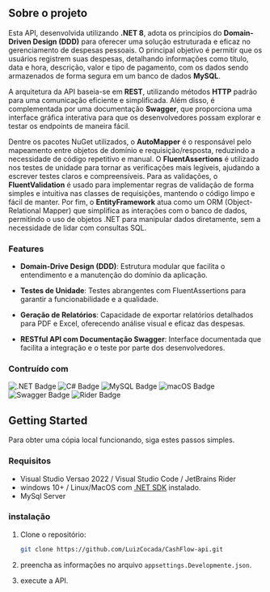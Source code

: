 ## Sobre o projeto

Esta API, desenvolvida utilizando **.NET 8**, adota os princípios do **Domain-Driven Design (DDD)** para oferecer uma solução estruturada e eficaz no gerenciamento de despesas pessoais. O principal objetivo é permitir que os usuários registrem suas despesas, detalhando informações como título, data e hora, descrição, valor e tipo de pagamento, com os dados sendo armazenados de forma segura em um banco de dados **MySQL**.

A arquitetura da API baseia-se em **REST**, utilizando métodos **HTTP** padrão para uma comunicação eficiente e simplificada. Além disso, é complementada por uma documentação **Swagger**, que proporciona uma interface gráfica interativa para que os desenvolvedores possam explorar e testar os endpoints de maneira fácil.

Dentre os pacotes NuGet utilizados, o **AutoMapper** é o responsável pelo mapeamento entre objetos de domínio e requisição/resposta, reduzindo a necessidade de código repetitivo e manual. O **FluentAssertions** é utilizado nos testes de unidade para tornar as verificações mais legíveis, ajudando a escrever testes claros e compreensíveis. Para as validações, o **FluentValidation** é usado para implementar regras de validação de forma simples e intuitiva nas classes de requisições, mantendo o código limpo e fácil de manter. Por fim, o **EntityFramework** atua como um ORM (Object-Relational Mapper) que simplifica as interações com o banco de dados, permitindo o uso de objetos .NET para manipular dados diretamente, sem a necessidade de lidar com consultas SQL.

<!--ADICIONAR IMAGEM-->
<!--    ![](caminho da imagem no projeto)    -->

### Features

- **Domain-Drive Design (DDD)**: Estrutura modular que facilita o entendimento e a manutenção do domínio da aplicação.

- **Testes de Unidade**: Testes abrangentes com FluentAssertions para garantir a funcionabilidade e a qualidade.

- **Geração de Relatórios**: Capacidade de exportar relatórios detalhados para PDF e Excel, oferecendo análise visual e eficaz das despesas.

- **RESTful API com Documentação Swagger**: Interface documentada que facilita a integração e o teste por parte dos desenvolvedores.

### Contruído com 

![.NET Badge](https://img.shields.io/badge/.NET-512BD4?logo=dotnet&logoColor=fff&style=for-the-badge)
![C# Badge](https://img.shields.io/badge/C%23-512BD4?logo=csharp&logoColor=fff&style=for-the-badge)
![MySQL Badge](https://img.shields.io/badge/MySQL-4479A1?logo=mysql&logoColor=fff&style=for-the-badge)
![macOS Badge](https://img.shields.io/badge/macOS-000?logo=macos&logoColor=fff&style=for-the-badge)
![Swagger Badge](https://img.shields.io/badge/Swagger-85EA2D?logo=swagger&logoColor=000&style=for-the-badge)
![Rider Badge](https://img.shields.io/badge/Rider-000?logo=rider&logoColor=fff&style=for-the-badge)

## Getting Started

Para obter uma cópia local funcionando, siga estes passos simples.

### Requisitos
- Visual Studio Versao 2022 / Visual Studio Code / JetBrains Rider 
- windows 10+ / Linux/MacOS com [.NET SDK][dot-net-sdk] instalado.
- MySql Server

### instalação 

1. Clone o repositório:
    ```sh
    git clone https://github.com/LuizCocada/CashFlow-api.git
    ```
2. preencha as informações no arquivo `appsettings.Developmente.json`.

3. execute a API.




<!--Links-->
[Dot-net-sdk]: https://dotnet.microsoft.com/pt-br/download/dotnet/8.0

